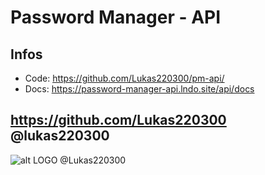 # Password Manager - API
## Infos
* Code: https://github.com/Lukas220300/pm-api/
* Docs: https://password-manager-api.lndo.site/api/docs




## https://github.com/Lukas220300 @lukas220300
![alt LOGO @Lukas220300](https://avatars.githubusercontent.com/u/27235229?v=4)